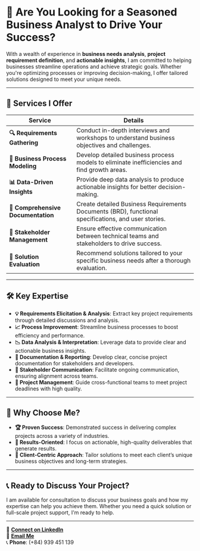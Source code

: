 # 🎯 **Are You Looking for a Seasoned Business Analyst to Drive Your Success?**

With a wealth of experience in **business needs analysis**, **project requirement definition**, and **actionable insights**, I am committed to helping businesses streamline operations and achieve strategic goals. Whether you're optimizing processes or improving decision-making, I offer tailored solutions designed to meet your unique needs.

---

## 🚀 **Services I Offer**

| **Service**                        | **Details**                                                                                     |
|------------------------------------|-------------------------------------------------------------------------------------------------|
| **🔍 Requirements Gathering**      | Conduct in-depth interviews and workshops to understand business objectives and challenges.     |
| **🔗 Business Process Modeling**    | Develop detailed business process models to eliminate inefficiencies and find growth areas.      |
| **📊 Data-Driven Insights**         | Provide deep data analysis to produce actionable insights for better decision-making.            |
| **📝 Comprehensive Documentation** | Create detailed Business Requirements Documents (BRD), functional specifications, and user stories.|
| **🤝 Stakeholder Management**       | Ensure effective communication between technical teams and stakeholders to drive success.        |
| **🔧 Solution Evaluation**          | Recommend solutions tailored to your specific business needs after a thorough evaluation.        |

---

## 🛠 **Key Expertise**

- **💡 Requirements Elicitation & Analysis**: Extract key project requirements through detailed discussions and analysis.
- **📈 Process Improvement**: Streamline business processes to boost efficiency and performance.
- **📉 Data Analysis & Interpretation**: Leverage data to provide clear and actionable business insights.
- **📝 Documentation & Reporting**: Develop clear, concise project documentation for stakeholders and developers.
- **💬 Stakeholder Communication**: Facilitate ongoing communication, ensuring alignment across teams.
- **📅 Project Management**: Guide cross-functional teams to meet project deadlines with high quality.

---

## 🌟 **Why Choose Me?**

- **🏆 Proven Success**: Demonstrated success in delivering complex projects across a variety of industries.
- **🎯 Results-Oriented**: I focus on actionable, high-quality deliverables that generate results.
- **👥 Client-Centric Approach**: Tailor solutions to meet each client’s unique business objectives and long-term strategies.

---

## 📞 **Ready to Discuss Your Project?**

I am available for consultation to discuss your business goals and how my expertise can help you achieve them. Whether you need a quick solution or full-scale project support, I'm ready to help.

---

💼 **[Connect on LinkedIn](https://www.linkedin.com/in/taanhluan/)**  
📧 **[Email Me](mailto:taanhluan@gmail.com)**  
📞 **Phone**: (+84) 939 451 139

